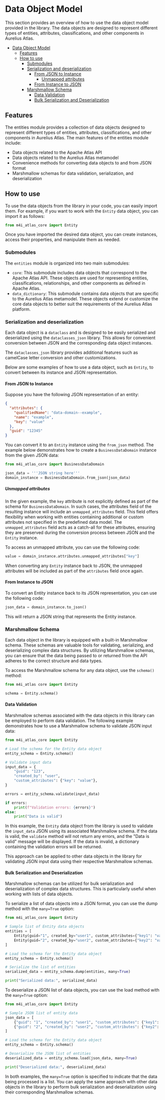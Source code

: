 # Data Object Model

This section provides an overview of how to use the data object model provided in the library. The data objects are designed to represent different types of entities, attributes, classifications, and other components in Aurelius Atlas.

- [Data Object Model](#data-object-model)
  - [Features](#features)
  - [How to use](#how-to-use)
    - [Submodules](#submodules)
    - [Serialization and deserialization](#serialization-and-deserialization)
      - [From JSON to Instance](#from-json-to-instance)
        - [Unmapped attributes](#unmapped-attributes)
      - [From Instance to JSON](#from-instance-to-json)
    - [Marshmallow Schema](#marshmallow-schema)
      - [Data Validation](#data-validation)
      - [Bulk Serialization and Deserialization](#bulk-serialization-and-deserialization)

## Features

The entities module provides a collection of data objects designed to represent different types of entities, attributes, classifications, and other components in Aurelius Atlas. The main features of the entities module include:

- Data objects related to the Apache Atlas API
- Data objects related to the Aurelius Atlas metamodel
- Convenience methods for converting data objects to and from JSON format
- Marshmallow schemas for data validation, serialization, and deserialization

## How to use

To use the data objects from the library in your code, you can easily import them. For example, if you want to work with the `Entity` data object, you can import it as follows:

```python
from m4i_atlas_core import Entity
```

Once you have imported the desired data object, you can create instances, access their properties, and manipulate them as needed.

### Submodules

The `entities` module is organized into two main submodules:

- `core`: This submodule includes data objects that correspond to the Apache Atlas API. These objects are used for representing entities, classifications, relationships, and other components as defined in Apache Atlas.
- `data_dictionary`: This submodule contains data objects that are specific to the Aurelius Atlas metamodel. These objects extend or customize the core data objects to better suit the requirements of the Aurelius Atlas platform.

### Serialization and deserialization

Each data object is a `dataclass` and is designed to be easily serialized and deserialized using the `dataclasses_json` library. This allows for convenient conversion between JSON and the corresponding data object instances.

The `dataclasses_json` library provides additional features such as camelCase letter conversion and other customizations.

Below are some examples of how to use a data object, such as `Entity`, to convert between its instance and JSON representation.

#### From JSON to Instance

Suppose you have the following JSON representation of an entity:

```json
{
  "attributes": {
    "qualifiedName": "data-domain--example",
    "name": "example",
    "key": "value"
  },
  "guid": "12345"
}
```

You can convert it to an `Entity` instance using the `from_json` method. 
The example below demonstrates how to create a `BusinessDataDomain` instance from the given JSON data:

```python
from m4i_atlas_core import BusinessDataDomain

json_data = '''JSON string here'''
domain_instance = BusinessDataDomain.from_json(json_data)
```

##### Unmapped attributes

In the given example, the `key` attribute is not explicitly defined as part of the schema for `BusinessDataDomain`. In such cases, the attributes field of the resulting instance will include an `unmapped_attributes` field. This field offers flexibility when working with entities containing additional or custom attributes not specified in the predefined data model. The `unmapped_attributes` field acts as a catch-all for these attributes, ensuring they are preserved during the conversion process between JSON and the `Entity` instance.

To access an unmapped attribute, you can use the following code:

```python
value = domain_instance.attributes.unmapped_attributes["key"]
```

When converting any `Entity` instance back to JSON, the unmapped attributes will be included as part of the `attributes` field once again.

#### From Instance to JSON

To convert an Entity instance back to its JSON representation, you can use the following code:

```python
json_data = domain_instance.to_json()
```

This will return a JSON string that represents the Entity instance.

### Marshmallow Schema

Each data object in the library is equipped with a built-in Marshmallow schema. These schemas are valuable tools for validating, serializing, and deserializing complex data structures. By utilizing Marshmallow schemas, you can ensure that the data being passed to or returned from the API adheres to the correct structure and data types.

To access the Marshmallow schema for any data object, use the `schema()` method:

```python
from m4i_atlas core import Entity

schema = Entity.schema()
```

#### Data Validation

Marshmallow schemas associated with the data objects in this library can be employed to perform data validation. The following example demonstrates how to use a Marshmallow schema to validate JSON input data:

```python
from m4i_atlas_core import Entity

# Load the schema for the Entity data object
entity_schema = Entity.schema()

# Validate input data
input_data = {
    "guid": "123",
    "created_by": "user",
    "custom_attributes": {"key": "value"},
}

errors = entity_schema.validate(input_data)

if errors:
    print(f"Validation errors: {errors}")
else:
    print("Data is valid")
```

In this example, the `Entity` data object from the library is used to validate the `input_data` JSON using its associated Marshmallow schema. If the data is valid, the `validate` method will not return any errors, and the "Data is valid" message will be displayed. If the data is invalid, a dictionary containing the validation errors will be returned.

This approach can be applied to other data objects in the library for validating JSON input data using their respective Marshmallow schemas.

#### Bulk Serialization and Deserialization

Marshmallow schemas can be utilized for bulk serialization and deserialization of complex data structures. This is particularly useful when working with lists of data objects.

To serialize a list of data objects into a JSON format, you can use the dump method with the `many=True` option:

```python
from m4i_atlas_core import Entity

# Sample list of Entity data objects
entities = [
    Entity(guid="1", created_by="user1", custom_attributes={"key1": "value1"}),
    Entity(guid="2", created_by="user2", custom_attributes={"key2": "value2"}),
]

# Load the schema for the Entity data object
entity_schema = Entity.schema()

# Serialize the list of entities
serialized_data = entity_schema.dump(entities, many=True)

print("Serialized data:", serialized_data)
```

To deserialize a JSON list of data objects, you can use the load method with the `many=True` option:

```python
from m4i_atlas_core import Entity

# Sample JSON list of entity data
json_data = [
    {"guid": "1", "created_by": "user1", "custom_attributes": {"key1": "value1"}},
    {"guid": "2", "created_by": "user2", "custom_attributes": {"key2": "value2"}},
]

# Load the schema for the Entity data object
entity_schema = Entity.schema()

# Deserialize the JSON list of entities
deserialized_data = entity_schema.load(json_data, many=True)

print("Deserialized data:", deserialized_data)
```

In both examples, the `many=True` option is specified to indicate that the data being processed is a list. You can apply the same approach with other data objects in the library to perform bulk serialization and deserialization using their corresponding Marshmallow schemas.
